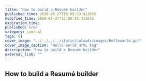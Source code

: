 ```yaml
---
title: "How to build a Resumé builder"
published_time: 2020-05-27T15:09:39.411666
modified_time: 2020-05-27T15:09:39.411672
expiration_time: 
published: true
category: journal
tags: []
cover_image: "../../../../static/uploads/images/helloworld.gif"
cover_image_caption: "Hello world HTML tag"
description: "How to build a Resumé builder"
external_link: ""
---
```


## How to build a Resumé builder

